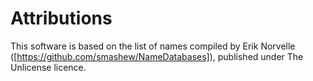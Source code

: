 # Attributions

This software is based on the list of names compiled by Erik Norvelle ([https://github.com/smashew/NameDatabases]), published under The Unlicense licence. 